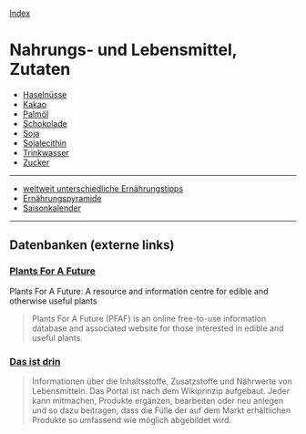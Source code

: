 [Index](index.html)   

# Nahrungs- und Lebensmittel, Zutaten

* [Haselnüsse](nahrung/haselnuss.html)
* [Kakao](nahrung/kakao.html)
* [Palmöl](nahrung/palmoel.html)
* [Schokolade](nahrung/schokolade.html)
* [Soja](nahrung/soja.html)
* [Sojalecithin](nahrung/sojalecithin.html)
* [Trinkwasser](nahrung/trinkwasser.html)
* [Zucker](nahrung/zucker.html)

---

* [weltweit unterschiedliche Ernährungstipps](nahrung/regionale_ernaehrungstipps.md)
* [Ernährungspyramide](nahrung/ernaehrungspyramide.md)
* [Saisonkalender](nahrung/saisonkalender.md)

---

## Datenbanken (externe links)
### [Plants For A Future](https://pfaf.org/user/Default.aspx)
Plants For A Future: A resource and information centre for edible and otherwise useful plants   
> Plants For A Future (PFAF) is an online free-to-use information database and associated website for those interested in edible and useful plants.

### [Das ist drin](http://das-ist-drin.de/)
> Informationen über die Inhaltsstoffe, Zusatzstoffe und Nährwerte von Lebensmitteln. Das Portal ist nach dem Wikiprinzip aufgebaut. Jeder kann mitmachen, Produkte ergänzen, bearbeiten oder neu anlegen und so dazu beitragen, dass die Fülle der auf dem Markt erhältlichen Produkte so umfassend wie möglich abgebildet wird.
